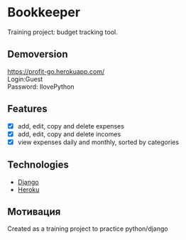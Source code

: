 # Bookkeeper

Training project: budget tracking tool.

## Demoversion

https://profit-go.herokuapp.com/<br>
Login:Guest<br>
Password: IlovePython<br>

## Features

- [x] add, edit, copy and delete expenses
- [x] add, edit, copy and delete incomes
- [x] view expenses daily and monthly, sorted by categories

## Technologies

- [Django](https://www.djangoproject.com/)
- [Heroku](https://www.heroku.com/home)

## Мотивация

Created as a training project to practice python/django
